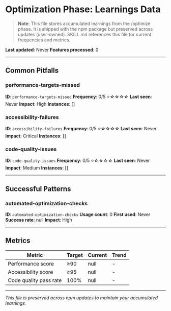 # Optimization Phase: Learnings Data

> **Note**: This file stores accumulated learnings from the /optimize phase. It is shipped with the npm package but preserved across updates (user-owned). SKILL.md references this file for current frequencies and metrics.

**Last updated**: Never
**Features processed**: 0

---

## Common Pitfalls

### performance-targets-missed
**ID**: `performance-targets-missed`
**Frequency**: 0/5 ⭐☆☆☆☆
**Last seen**: Never
**Impact**: High
**Instances**: []

### accessibility-failures
**ID**: `accessibility-failures`
**Frequency**: 0/5 ⭐☆☆☆☆
**Last seen**: Never
**Impact**: Critical
**Instances**: []

### code-quality-issues
**ID**: `code-quality-issues`
**Frequency**: 0/5 ⭐☆☆☆☆
**Last seen**: Never
**Impact**: Medium
**Instances**: []

---

## Successful Patterns

### automated-optimization-checks
**ID**: `automated-optimization-checks`
**Usage count**: 0
**First used**: Never
**Success rate**: null
**Impact**: High

---

## Metrics

| Metric | Target | Current | Trend |
|--------|--------|---------|-------|
| Performance score | ≥90 | null | - |
| Accessibility score | ≥95 | null | - |
| Code quality pass rate | 100% | null | - |

---

_This file is preserved across npm updates to maintain your accumulated learnings._
